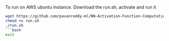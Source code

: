 
To run on AWS ubuntu instance. Download the run.sh, activate and run it
```bash
wget https://github.com/pavanreddy-ml/NN-Activation-Function-Computational-Efficiency/raw/main/run.sh
chmod +x run.sh
./run.sh
```bash
exit



